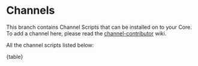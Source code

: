 
# Channels #

This branch contains Channel Scripts that can be installed on to your Core. To add a channel here, please read the [channel-contributor] wiki.

All the channel scripts listed below:

{table}


[channel-contributor]:https://github.com/GochoMugo/CLMsgr/wiki/Channel-contributor "Contributing a Channel script"
